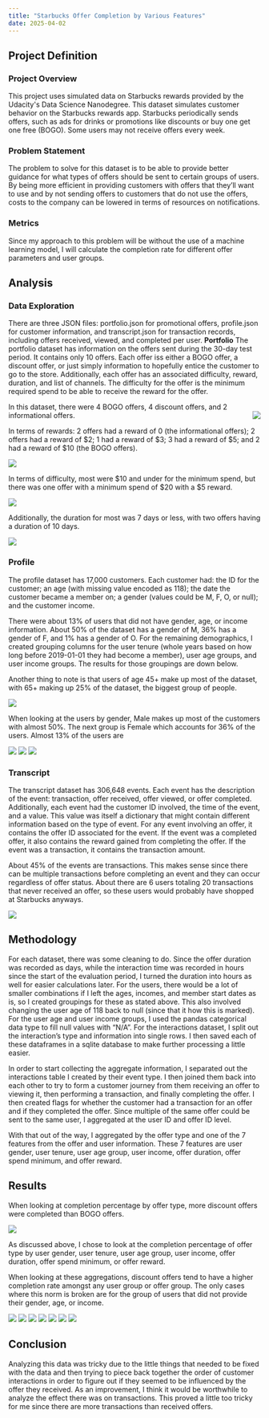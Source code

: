 ```yaml
---
title: "Starbucks Offer Completion by Various Features"
date: 2025-04-02
---
```


## Project Definition

### Project Overview

This project uses simulated data on Starbucks rewards provided by the Udacity's Data Science Nanodegree. This dataset simulates customer behavior on the Starbucks rewards app. Starbucks periodically sends offers, such as ads for drinks or promotions like discounts or buy one get one free (BOGO). Some users may not receive offers every week.

### Problem Statement

The problem to solve for this dataset is to be able to provide better guidance for what types of offers should be sent to certain groups of users. By being more efficient in providing customers with offers that they’ll want to use and by not sending offers to customers that do not use the offers, costs to the company can be lowered in terms of resources on notifications.

### Metrics

Since my approach to this problem will be without the use of a machine learning model, I will calculate the completion rate for different offer parameters and user groups.

## Analysis

### Data Exploration

There are three JSON files: portfolio.json for promotional offers, profile.json for customer information, and transcript.json for transaction records, including offers received, viewed, and completed per user.
**Portfolio**
The portfolio dataset has information on the offers sent during the 30-day test period. It contains only 10 offers. Each offer iss either a BOGO offer, a discount offer, or just simply information to hopefully entice the customer to go to the store. Additionally, each offer has an associated difficulty, reward, duration, and list of channels. The difficulty for the offer is the minimum required spend to be able to receive the reward for the offer.

In this dataset, there were 4 BOGO offers, 4 discount offers, and 2 informational offers.
<img align="right" src="{{site.url}}/images/offers_offer_type.png">

In terms of rewards: 2 offers had a reward of 0 (the informational offers); 2 offers had a reward of $2; 1 had a reward of $3; 3 had a reward of $5; and 2 had a reward of $10 (the BOGO offers).

<img src="{{site.url}}/images/offers_reward.png">

In terms of difficulty, most were $10 and under for the minimum spend, but there was one offer with a minimum spend of $20 with a $5 reward.

<img src="{{site.url}}/images/offers_difficulty.png">

Additionally, the duration for most was 7 days or less, with two offers having a duration of 10 days.

<img src="{{site.url}}/images/offers_duration.png">

### Profile

The profile dataset has 17,000 customers. Each customer had: the ID for the customer; an age (with missing value encoded as 118); the date the customer became a member on; a gender (values could be M, F, O, or null); and the customer income.

There were about 13% of users that did not have gender, age, or income information. About 50% of the dataset has a gender of M, 36% has a gender of F, and 1% has a gender of O. For the remaining demographics, I created grouping columns for the user tenure (whole years based on how long before 2019-01-01 they had become a member), user age groups, and user income groups. The results for those groupings are down below.

Another thing to note is that users of age 45+ make up most of the dataset, with 65+ making up 25% of the dataset, the biggest group of people.

<img src="{{site.url}}/images/demographics_user_age_group.png">

When looking at the users by gender, Male makes up most of the customers with almost 50%. The next group is Female which accounts for 36% of the users. Almost 13% of the users are

<img src="{{site.url}}/images/demographics_user_gender.png">

<img src="{{site.url}}/images/demographics_user_income_group.png">

<img src="{{site.url}}/images/demographics_user_tenure.png">

### Transcript

The transcript dataset has 306,648 events. Each event has the description of the event: transaction, offer received, offer viewed, or offer completed. Additionally, each event had the customer ID involved, the time of the event, and a value. This value was itself a dictionary that might contain different information based on the type of event. For any event involving an offer, it contains the offer ID associated for the event. If the event was a completed offer, it also contains the reward gained from completing the offer. If the event was a transaction, it contains the transaction amount.

About 45% of the events are transactions. This makes sense since there can be multiple transactions before completing an event and they can occur regardless of offer status. About there are 6 users totaling 20 transactions that never received an offer, so these users would probably have shopped at Starbucks anyways.

<img src="{{site.url}}/images/interactions_intxn_event_type.png">

## Methodology

For each dataset, there was some cleaning to do. Since the offer duration was recorded as days, while the interaction time was recorded in hours since the start of the evaluation period, I turned the duration into hours as well for easier calculations later. For the users, there would be a lot of smaller combinations if I left the ages, incomes, and member start dates as is, so I created groupings for these as stated above. This also involved changing the user age of 118 back to null (since that it how this is marked). For the user age and user income groups, I used the pandas categorical data type to fill null values with “N/A”. For the interactions dataset, I split out the interaction’s type and information into single rows. I then saved each of these dataframes in a sqlite database to make further processing a little easier.

In order to start collecting the aggregate information, I separated out the interactions table I created by their event type. I then joined them back into each other to try to form a customer journey from them receiving an offer to viewing it, then performing a transaction, and finally completing the offer. I then created flags for whether the customer had a transaction for an offer and if they completed the offer. Since multiple of the same offer could be sent to the same user, I aggregated at the user ID and offer ID level.

With that out of the way, I aggregated by the offer type and one of the 7 features from the offer and user information. These 7 features are user gender, user tenure, user age group, user income, offer duration, offer spend minimum, and offer reward.

## Results

When looking at completion percentage by offer type, more discount offers were completed than BOGO offers.

<img src="{{site.url}}/images/offer_completion_by_offer_type.png">

As discussed above, I chose to look at the completion percentage of offer type by user gender, user tenure, user age group, user income, offer duration, offer spend minimum, or offer reward.

When looking at these aggregations, discount offers tend to have a higher completion rate amongst any user group or offer group. The only cases where this norm is broken are for the group of users that did not provide their gender, age, or income.

<img src="{{site.url}}/images/offer_completion_by_offer_duration.png">

<img src="{{site.url}}/images/offer_completion_by_offer_reward.png">

<img src="{{site.url}}/images/offer_completion_by_offer_spend_minimum.png">

<img src="{{site.url}}/images/offer_completion_by_user_age_group.png">

<img src="{{site.url}}/images/offer_completion_by_user_gender.png">

<img src="{{site.url}}/images/offer_completion_by_user_income_group.png">

<img src="{{site.url}}/images/offer_completion_by_user_tenure.png">

## Conclusion

Analyzing this data was tricky due to the little things that needed to be fixed with the data and then trying to piece back together the order of customer interactions in order to figure out if they seemed to be influenced by the offer they received. As an improvement, I think it would be worthwhile to analyze the effect there was on transactions. This proved a little too tricky for me since there are more transactions than received offers.



